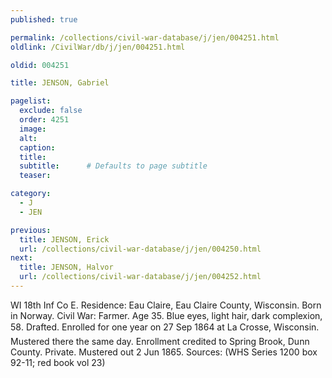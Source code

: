 ```yaml
---
published: true

permalink: /collections/civil-war-database/j/jen/004251.html
oldlink: /CivilWar/db/j/jen/004251.html

oldid: 004251

title: JENSON, Gabriel

pagelist:
  exclude: false
  order: 4251
  image: 
  alt:
  caption:
  title:
  subtitle:      # Defaults to page subtitle
  teaser:

category: 
  - J 
  - JEN

previous:
  title: JENSON, Erick
  url: /collections/civil-war-database/j/jen/004250.html  
next:
  title: JENSON, Halvor
  url: /collections/civil-war-database/j/jen/004252.html   
---
```

WI 18th Inf Co E. Residence: Eau Claire, Eau Claire County, Wisconsin. Born in Norway. Civil War: Farmer. Age 35. Blue eyes, light hair, dark complexion, 5&#146;8&#148;. Drafted. Enrolled for one year on 27 Sep 1864 at La Crosse, Wisconsin. Mustered there the same day. Enrollment credited to Spring Brook, Dunn County. Private. Mustered out 2 Jun 1865. Sources: (WHS Series 1200 box 92-11; red book vol 23)